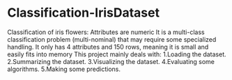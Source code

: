 # Classification-IrisDataset
Classification of iris flowers:
Attributes are numeric
It is a multi-class classification problem (multi-nominal) that may require some specialized handling.
It only has 4 attributes and 150 rows, meaning it is small and easily fits into memory
This project mainly deals with:
1.Loading the dataset.
2.Summarizing the dataset.
3.Visualizing the dataset.
4.Evaluating some algorithms.
5.Making some predictions.
